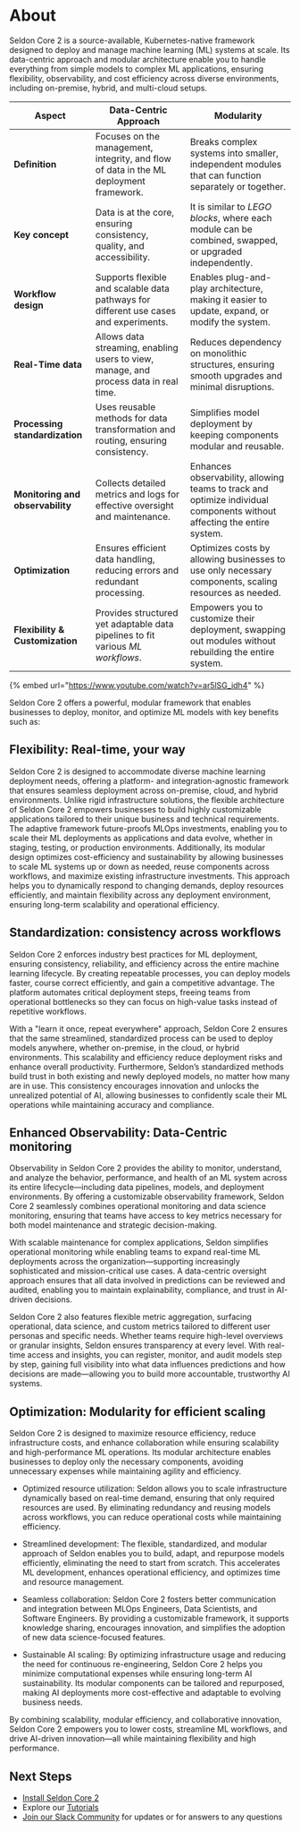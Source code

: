 # About

Seldon Core 2 is a source-available, Kubernetes-native framework designed to deploy and manage machine learning (ML) systems at scale. Its data-centric approach and modular architecture enable you to handle everything from simple models to complex ML applications, ensuring flexibility, observability, and cost efficiency across diverse environments, including on-premise, hybrid, and multi-cloud setups.

| **Aspect**           | **Data-Centric Approach** | **Modularity** |
|----------------------|--------------------------|---------------|
| **Definition**       | Focuses on the management, integrity, and flow of data in the ML deployment framework. | Breaks complex systems into smaller, independent modules that can function separately or together. |
| **Key concept**      | Data is at the core, ensuring consistency, quality, and accessibility. | It is similar to *LEGO blocks*, where each module can be combined, swapped, or upgraded independently. |
| **Workflow design**  | Supports flexible and scalable data pathways for different use cases and experiments. | Enables plug-and-play architecture, making it easier to update, expand, or modify the system. |
| **Real-Time data** | Allows data streaming, enabling users to view, manage, and process data in real time. | Reduces dependency on monolithic structures, ensuring smooth upgrades and minimal disruptions. |
| **Processing standardization** | Uses reusable methods for data transformation and routing, ensuring consistency. | Simplifies model deployment by keeping components modular and reusable. |
| **Monitoring and observability** | Collects detailed metrics and logs for effective oversight and maintenance. | Enhances observability, allowing teams to track and optimize individual components without affecting the entire system. |
| **Optimization** | Ensures efficient data handling, reducing errors and redundant processing. | Optimizes costs by allowing businesses to use only necessary components, scaling resources as needed. |
| **Flexibility & Customization** | Provides structured yet adaptable data pipelines to fit various *ML workflows*. | Empowers you to customize their deployment, swapping out modules without rebuilding the entire system. |

{% embed url="https://www.youtube.com/watch?v=ar5lSG_idh4" %}

Seldon Core 2 offers a powerful, modular framework that enables businesses to deploy, monitor, and optimize ML models with key benefits such as:

## Flexibility: Real-time, your way

Seldon Core 2 is designed to accommodate diverse machine learning deployment needs, offering a platform- and integration-agnostic framework that ensures seamless deployment across on-premise, cloud, and hybrid environments. Unlike rigid infrastructure solutions, the flexible architecture of Seldon Core 2 empowers businesses to build highly customizable applications tailored to their unique business and technical requirements.
The adaptive framework future-proofs MLOps investments, enabling you to scale their ML deployments as applications and data evolve, whether in staging, testing, or production environments. Additionally, its modular design optimizes cost-efficiency and sustainability by allowing businesses to scale ML systems up or down as needed, reuse components across workflows, and maximize existing infrastructure investments.
This approach helps you to dynamically respond to changing demands, deploy resources efficiently, and maintain flexibility across any deployment environment, ensuring long-term scalability and operational efficiency.

## Standardization: consistency across workflows

Seldon Core 2 enforces industry best practices for ML deployment, ensuring consistency, reliability, and efficiency across the entire machine learning lifecycle. By creating repeatable processes, you can deploy models faster, course correct efficiently, and gain a competitive advantage. The platform automates critical deployment steps, freeing teams from operational bottlenecks so they can focus on high-value tasks instead of repetitive workflows.

With a "learn it once, repeat everywhere" approach, Seldon Core 2 ensures that the same streamlined, standardized process can be used to deploy models anywhere, whether on-premise, in the cloud, or hybrid environments. This scalability and efficiency reduce deployment risks and enhance overall productivity. Furthermore, Seldon’s standardized methods build trust in both existing and newly deployed models, no matter how many are in use. This consistency encourages innovation and unlocks the unrealized potential of AI, allowing businesses to confidently scale their ML operations while maintaining accuracy and compliance.

## Enhanced Observability: Data-Centric monitoring

Observability in Seldon Core 2 provides the ability to monitor, understand, and analyze the behavior, performance, and health of an ML system across its entire lifecycle—including data pipelines, models, and deployment environments. By offering a customizable observability framework, Seldon Core 2 seamlessly combines operational monitoring and data science monitoring, ensuring that teams have access to key metrics necessary for both model maintenance and strategic decision-making.

With scalable maintenance for complex applications, Seldon simplifies operational monitoring while enabling teams to expand real-time ML deployments across the organization—supporting increasingly sophisticated and mission-critical use cases. A data-centric oversight approach ensures that all data involved in predictions can be reviewed and audited, enabling you to maintain explainability, compliance, and trust in AI-driven decisions.

Seldon Core 2 also features flexible metric aggregation, surfacing operational, data science, and custom metrics tailored to different user personas and specific needs. Whether teams require high-level overviews or granular insights, Seldon ensures transparency at every level. With real-time access and insights, you can register, monitor, and audit models step by step, gaining full visibility into what data influences predictions and how decisions are made—allowing you to build more accountable, trustworthy AI systems.

## Optimization: Modularity for efficient scaling

Seldon Core 2 is designed to maximize resource efficiency, reduce infrastructure costs, and enhance collaboration while ensuring scalability and high-performance ML operations. Its modular architecture enables businesses to deploy only the necessary components, avoiding unnecessary expenses while maintaining agility and efficiency.

* Optimized resource utilization: Seldon allows you to scale infrastructure dynamically based on real-time demand, ensuring that only required resources are used. By eliminating redundancy and reusing models across workflows, you can reduce operational costs while maintaining efficiency.

* Streamlined development: The flexible, standardized, and modular approach of Seldon enables you to build, adapt, and repurpose models efficiently, eliminating the need to start from scratch. This accelerates ML development, enhances operational efficiency, and optimizes time and resource management.

* Seamless collaboration: Seldon Core 2 fosters better communication and integration between MLOps Engineers, Data Scientists, and Software Engineers. By providing a customizable framework, it supports knowledge sharing, encourages innovation, and simplifies the adoption of new data science-focused features.

* Sustainable AI scaling: By optimizing infrastructure usage and reducing the need for continuous re-engineering, Seldon Core 2 helps you minimize computational expenses while ensuring long-term AI sustainability. Its modular components can be tailored and repurposed, making AI deployments more cost-effective and adaptable to evolving business needs.

By combining scalability, modular efficiency, and collaborative innovation, Seldon Core 2 empowers you to lower costs, streamline ML workflows, and drive AI-driven innovation—all while maintaining flexibility and high performance. 

## Next Steps

- [Install Seldon Core 2](./getting-started/README.md)
- Explore our [Tutorials](./examples/README.md)
- [Join our Slack Community](https://seldondev.slack.com/join/shared_invite/zt-vejg6ttd-ksZiQs3O_HOtPQsen_labg#/shared-invite/email) for updates or for answers to any questions
